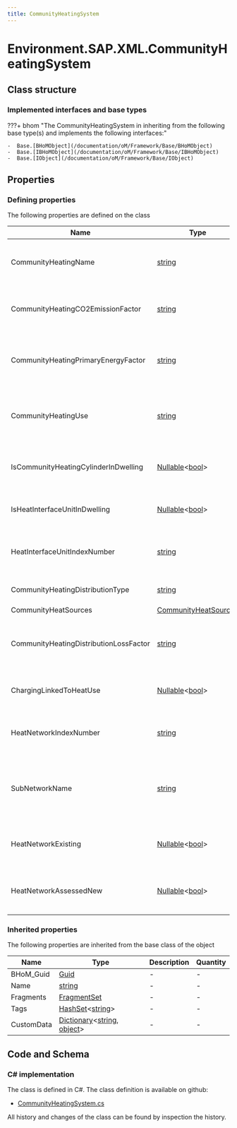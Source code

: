 ```yaml
---
title: CommunityHeatingSystem
---
```


# Environment.SAP.XML.CommunityHeatingSystem



## Class structure

### Implemented interfaces and base types

???+ bhom "The CommunityHeatingSystem in inheriting from the following base type(s) and implements the following interfaces:"

    -  Base.[BHoMObject](/documentation/oM/Framework/Base/BHoMObject)
    -  Base.[IBHoMObject](/documentation/oM/Framework/Base/IBHoMObject)
    -  Base.[IObject](/documentation/oM/Framework/Base/IObject)


## Properties



### Defining properties

The following properties are defined on the class

| Name             | Type             | Description      | Quantity         |
|------------------|------------------|------------------|------------------|
| CommunityHeatingName | [string](https://learn.microsoft.com/en-us/dotnet/api/System.String?view=netstandard-2.0) | The name of the community heating system. | - |
| CommunityHeatingCO2EmissionFactor | [string](https://learn.microsoft.com/en-us/dotnet/api/System.String?view=netstandard-2.0) | the community heating CO2 emission factor. | - |
| CommunityHeatingPrimaryEnergyFactor | [string](https://learn.microsoft.com/en-us/dotnet/api/System.String?view=netstandard-2.0) | The community heating Primary Energy Factor. | - |
| CommunityHeatingUse | [string](https://learn.microsoft.com/en-us/dotnet/api/System.String?view=netstandard-2.0) | Specifies what kind of heating the community system is used for. | - |
| IsCommunityHeatingCylinderInDwelling | [Nullable](https://learn.microsoft.com/en-us/dotnet/api/System.Nullable-1?view=netstandard-2.0)&lt;[bool](https://learn.microsoft.com/en-us/dotnet/api/System.Boolean?view=netstandard-2.0)&gt; | Community heating, hot water cylinder in dwelling?. | - |
| IsHeatInterfaceUnitInDwelling | [Nullable](https://learn.microsoft.com/en-us/dotnet/api/System.Nullable-1?view=netstandard-2.0)&lt;[bool](https://learn.microsoft.com/en-us/dotnet/api/System.Boolean?view=netstandard-2.0)&gt; | Heat interface unit in Dwelling?. | - |
| HeatInterfaceUnitIndexNumber | [string](https://learn.microsoft.com/en-us/dotnet/api/System.String?view=netstandard-2.0) | Heat Interface Unit index number, if present. | - |
| CommunityHeatingDistributionType | [string](https://learn.microsoft.com/en-us/dotnet/api/System.String?view=netstandard-2.0) | Community heating distribution. | - |
| CommunityHeatSources | [CommunityHeatSources](/documentation/oM/Adapter/Environment/SAP/XML/CommunityHeatSources) | . | - |
| CommunityHeatingDistributionLossFactor | [string](https://learn.microsoft.com/en-us/dotnet/api/System.String?view=netstandard-2.0) | Used when Community-Heating-Distribution-Type is calculated. | - |
| ChargingLinkedToHeatUse | [Nullable](https://learn.microsoft.com/en-us/dotnet/api/System.Nullable-1?view=netstandard-2.0)&lt;[bool](https://learn.microsoft.com/en-us/dotnet/api/System.Boolean?view=netstandard-2.0)&gt; | Used for hot-water-only systems. | - |
| HeatNetworkIndexNumber | [string](https://learn.microsoft.com/en-us/dotnet/api/System.String?view=netstandard-2.0) | Index number of heat network, if applicable. | - |
| SubNetworkName | [string](https://learn.microsoft.com/en-us/dotnet/api/System.String?view=netstandard-2.0) | The name by which the sub community heat network is known. | - |
| HeatNetworkExisting | [Nullable](https://learn.microsoft.com/en-us/dotnet/api/System.Nullable-1?view=netstandard-2.0)&lt;[bool](https://learn.microsoft.com/en-us/dotnet/api/System.Boolean?view=netstandard-2.0)&gt; | Whether the heat network is existing or new. | - |
| HeatNetworkAssessedNew | [Nullable](https://learn.microsoft.com/en-us/dotnet/api/System.Nullable-1?view=netstandard-2.0)&lt;[bool](https://learn.microsoft.com/en-us/dotnet/api/System.Boolean?view=netstandard-2.0)&gt; | Whether the heat network is existing or new. | - |


### Inherited properties
The following properties are inherited from the base class of the object

| Name             | Type             | Description      | Quantity         |
|------------------|------------------|------------------|------------------|
| BHoM_Guid | [Guid](https://learn.microsoft.com/en-us/dotnet/api/System.Guid?view=netstandard-2.0) | - | - |
| Name | [string](https://learn.microsoft.com/en-us/dotnet/api/System.String?view=netstandard-2.0) | - | - |
| Fragments | [FragmentSet](/documentation/oM/Framework/Base/FragmentSet) | - | - |
| Tags | [HashSet](https://learn.microsoft.com/en-us/dotnet/api/System.Collections.Generic.HashSet-1?view=netstandard-2.0)&lt;[string](https://learn.microsoft.com/en-us/dotnet/api/System.String?view=netstandard-2.0)&gt; | - | - |
| CustomData | [Dictionary](https://learn.microsoft.com/en-us/dotnet/api/System.Collections.Generic.Dictionary-2?view=netstandard-2.0)&lt;[string](https://learn.microsoft.com/en-us/dotnet/api/System.String?view=netstandard-2.0), [object](https://learn.microsoft.com/en-us/dotnet/api/System.Object?view=netstandard-2.0)&gt; | - | - |


## Code and Schema

### C# implementation

The class is defined in C#. The class definition is available on github:

- [CommunityHeatingSystem.cs](https://github.com/BHoM/SAP_Toolkit/blob/develop/SAP_oM/XML/CommunityHeatingSystem.cs)

All history and changes of the class can be found by inspection the history.
